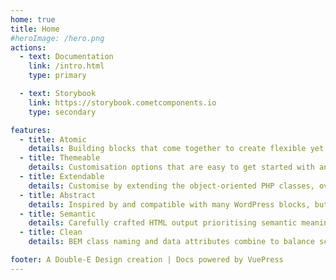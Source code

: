 ```yaml
---
home: true
title: Home
#heroImage: /hero.png
actions:
  - text: Documentation
    link: /intro.html
    type: primary

  - text: Storybook
    link: https://storybook.cometcomponents.io
    type: secondary

features:
  - title: Atomic
    details: Building blocks that come together to create flexible yet consistent UI design components and patterns.
  - title: Themeable
    details: Customisation options that are easy to get started with and extend with a little CSS know-how.
  - title: Extendable
    details: Customise by extending the object-oriented PHP classes, override HTML output using Blade, and more.
  - title: Abstract
    details: Inspired by and compatible with many WordPress blocks, but generic enough to be used in any PHP project.
  - title: Semantic
    details: Carefully crafted HTML output prioritising semantic meaning and accessibility.
  - title: Clean
    details: BEM class naming and data attributes combine to balance scoped and global styling while avoiding class name soup.

footer: A Double-E Design creation | Docs powered by VuePress
---
```




